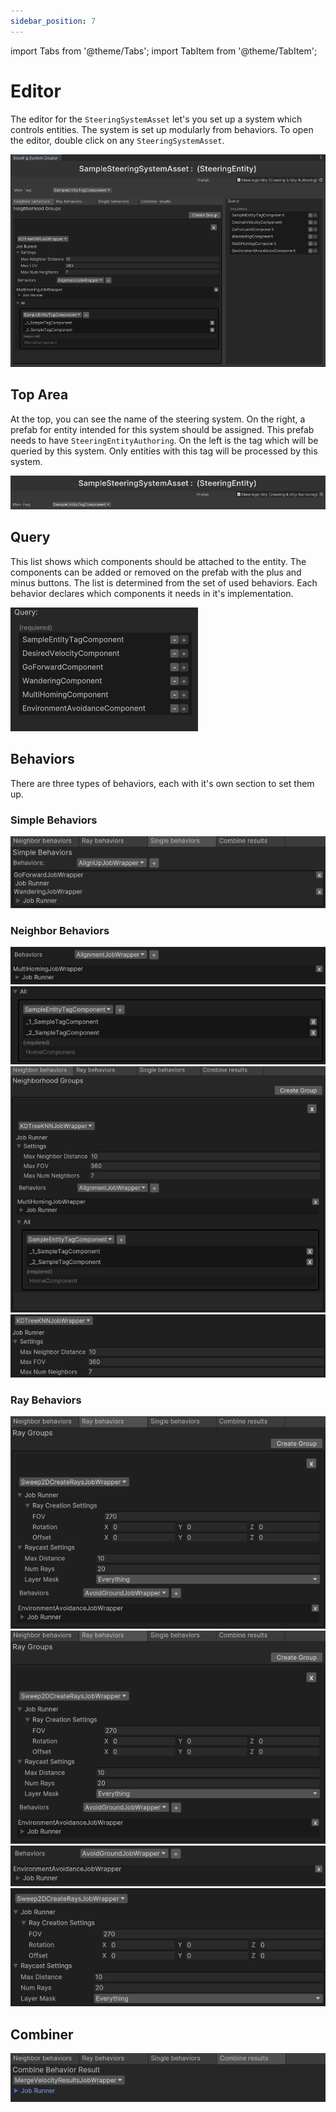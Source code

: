 ```yaml
---
sidebar_position: 7
---
```


import Tabs from '@theme/Tabs';
import TabItem from '@theme/TabItem';

# Editor

The editor for the `SteeringSystemAsset` let's you set up a system which controls entities. The system is set up modularly from behaviors. To open the editor, double click on any `SteeringSystemAsset`. 

<img src="/img/core/SteeringSystemMain.png" alt="Description of the image"/>

## Top Area

At the top, you can see the name of the steering system. On the right, a prefab for entity intended for this system should be assigned. This prefab needs to have `SteeringEntityAuthoring`. On the left is the tag which will be queried by this system. Only entities with this tag will be processed by this system.

<img src="/img/core/Editor/Top.png" alt="Description of the image"/>

## Query

This list shows which components should be attached to the entity. The components can be added or removed on the prefab with the plus and minus buttons. The list is determined from the set of used behaviors. Each behavior declares which components it needs in it's implementation.

<img src="/img/core/Editor/Query.png" alt="Description of the image"/>

## Behaviors

There are three types of behaviors, each with it's own section to set them up.

### Simple Behaviors

<img src="/img/core/Editor/Single.png" alt="Description of the image"/>

### Neighbor Behaviors

<img src="/img/core/Editor/N1.png" alt="Description of the image"/>

<img src="/img/core/Editor/N2.png" alt="Description of the image"/>

<img src="/img/core/Editor/N3.png" alt="Description of the image"/>

<img src="/img/core/Editor/N4.png" alt="Description of the image"/>

### Ray Behaviors

<img src="/img/core/Editor/Ray1.png" alt="Description of the image"/>

<img src="/img/core/Editor/Ray2.png" alt="Description of the image"/>

<img src="/img/core/Editor/Ray3.png" alt="Description of the image"/>

<img src="/img/core/Editor/Ray4.png" alt="Description of the image"/>

## Combiner

<img src="/img/core/Editor/Combine.png" alt="Description of the image"/>

